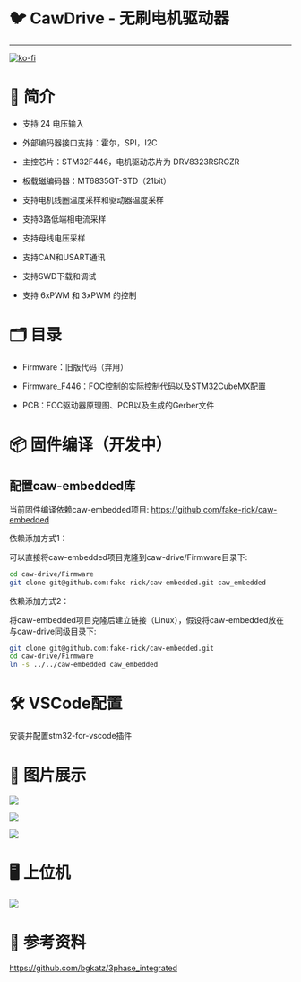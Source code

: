 # 🐦 CawDrive - 无刷电机驱动器

---

[![ko-fi](https://ko-fi.com/img/githubbutton_sm.svg)](https://ko-fi.com/H2H3PQZVW)

# 🚀 简介

- 支持 24 电压输入

- 外部编码器接口支持：霍尔，SPI，I2C

- 主控芯片：STM32F446，电机驱动芯片为 DRV8323RSRGZR

- 板载磁编码器：MT6835GT-STD（21bit）

- 支持电机线圈温度采样和驱动器温度采样

- 支持3路低端相电流采样

- 支持母线电压采样

- 支持CAN和USART通讯

- 支持SWD下载和调试

- 支持 6xPWM 和 3xPWM 的控制

# 🗂️ 目录

* Firmware：旧版代码（弃用）

* Firmware_F446：FOC控制的实际控制代码以及STM32CubeMX配置

* PCB：FOC驱动器原理图、PCB以及生成的Gerber文件

# 📦 固件编译（开发中）

## 配置caw-embedded库

当前固件编译依赖caw-embedded项目: https://github.com/fake-rick/caw-embedded

依赖添加方式1：

可以直接将caw-embedded项目克隆到caw-drive/Firmware目录下:

```bash
cd caw-drive/Firmware
git clone git@github.com:fake-rick/caw-embedded.git caw_embedded
```

依赖添加方式2：

将caw-embedded项目克隆后建立链接（Linux），假设将caw-embedded放在与caw-drive同级目录下:

```bash
git clone git@github.com:fake-rick/caw-embedded.git
cd caw-drive/Firmware
ln -s ../../caw-embedded caw_embedded
```

# 🛠 VSCode配置

安装并配置stm32-for-vscode插件

# 👻 图片展示

![](https://github.com/fake-rick/caw-drive/blob/master/Docs/imgs/cawdrive-1.png)

![](https://github.com/fake-rick/caw-drive/blob/master/Docs/imgs/cawdrive-2.png)

![](https://github.com/fake-rick/caw-drive/blob/master/Docs/imgs/cawdrive-3.png)

# 🖥️ 上位机

![](https://github.com/fake-rick/caw-drive/blob/master/Docs/imgs/cawstudio.png)

# 📝 参考资料

https://github.com/bgkatz/3phase_integrated
